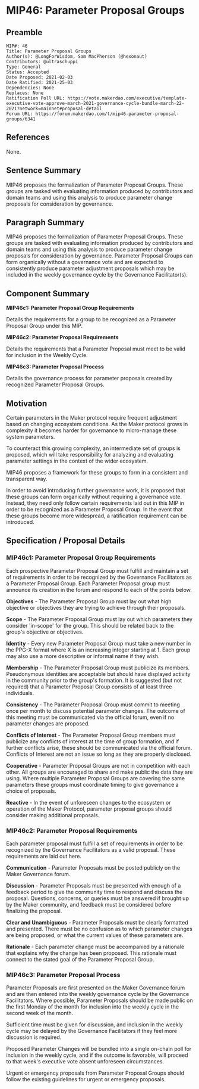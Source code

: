 # MIP46: Parameter Proposal Groups

## Preamble

```
MIP#: 46
Title: Parameter Proposal Groups
Author(s): @LongForWisdom, Sam MacPherson (@hexonaut)
Contributors: @ultraschuppi
Type: General
Status: Accepted
Date Proposed: 2021-02-03
Date Ratified: 2021-25-03
Dependencies: None
Replaces: None
Ratification Poll URL: https://vote.makerdao.com/executive/template-executive-vote-approve-march-2021-governance-cycle-bundle-march-22-2021?network=mainnet#proposal-detail  
Forum URL: https://forum.makerdao.com/t/mip46-parameter-proposal-groups/6341
```

## References

None.

## Sentence Summary

MIP46 proposes the formalization of Parameter Proposal Groups. These groups are tasked with evaluating information produced by contributors and domain teams and using this analysis to produce parameter change proposals for consideration by governance.

## Paragraph Summary

MIP46 proposes the formalization of Parameter Proposal Groups. These groups are tasked with evaluating information produced by contributors and domain teams and using this analysis to produce parameter change proposals for consideration by governance. Parameter Proposal Groups can form organically without a governance vote and are expected to consistently produce parameter adjustment proposals which may be included in the weekly governance cycle by the Governance Facilitator(s).

## Component Summary

**MIP46c1: Parameter Proposal Group Requirements**

Details the requirements for a group to be recognized as a Parameter Proposal Group under this MIP.

**MIP46c2: Parameter Proposal Requirements**

Details the requirements that a Parameter Proposal must meet to be valid for inclusion in the Weekly Cycle.

**MIP46c3: Parameter Proposal Process**

Details the governance process for parameter proposals created by recognized Parameter Proposal Groups.

## Motivation

Certain parameters in the Maker protocol require frequent adjustment based on changing ecosystem conditions. As the Maker protocol grows in complexity it becomes harder for governance to micro-manage these system parameters.

To counteract this growing complexity, an intermediate set of groups is proposed, which will take responsibility for analyzing and evaluating parameter settings in the context of the wider ecosystem.

MIP46 proposes a framework for these groups to form in a consistent and transparent way.

In order to avoid introducing further governance work, it is proposed that these groups can form organically without requiring a governance vote. Instead, they need only follow certain requirements laid out in this MIP in order to be recognized as a Parameter Proposal Group. In the event that these groups become more widespread, a ratification requirement can be introduced.

## Specification / Proposal Details

### MIP46c1: Parameter Proposal Group Requirements

Each prospective Parameter Proposal Group must fulfill and maintain a set of requirements in order to be recognized by the Governance Facilitators as a Parameter Proposal Group. Each Parameter Proposal group must announce its creation in the forum and respond to each of the points below.

**Objectives** - The Parameter Proposal Group must lay out what high objective or objectives they are trying to achieve through their proposals.

**Scope** - The Parameter Proposal Group must lay out which parameters they consider 'in-scope' for the group. This should be related back to the group's objective or objectives. 

**Identity** - Every new Parameter Proposal Group must take a new number in the PPG-X format where X is an increasing integer starting at 1. Each group may also use a more descriptive or informal name if they wish.

**Membership** - The Parameter Proposal Group must publicize its members. Pseudonymous identities are acceptable but should have displayed activity in the community prior to the group's formation. It is suggested (but not required) that a Parameter Proposal Group consists of at least three individuals.

**Consistency** - The Parameter Proposal Group must commit to meeting once per month to discuss potential parameter changes. The outcome of this meeting must be communicated via the official forum, even if no parameter changes are proposed.

**Conflicts of Interest** - The Parameter Proposal Group members must publicize any conflicts of interest at the time of group formation, and if further conflicts arise, these should be communicated via the official forum. Conflicts of Interest are not an issue so long as they are properly disclosed.

**Cooperative** - Parameter Proposal Groups are not in competition with each other. All groups are encouraged to share and make public the data they are using. Where multiple Parameter Proposal Groups are covering the same parameters these groups must coordinate timing to give governance a choice of proposals. 

**Reactive** - In the event of unforeseen changes to the ecosystem or operation of the Maker Protocol, parameter proposal groups should consider making additional proposals.

### MIP46c2: Parameter Proposal Requirements

Each parameter proposal must fulfill a set of requirements in order to be recognized by the Governance Facilitators as a valid proposal. These requirements are laid out here.

**Communication** - Parameter Proposals must be posted publicly on the Maker Governance forum. 

**Discussion** - Parameter Proposals must be presented with enough of a feedback period to give the community time to respond and discuss the proposal. Questions, concerns, or queries must be answered if brought up by the Maker community, and feedback must be considered before finalizing the proposal.

**Clear and Unambiguous** - Parameter Proposals must be clearly formatted and presented. There must be no confusion as to which parameter changes are being proposed, or what the current values of these parameters are. 

**Rationale** - Each parameter change must be accompanied by a rationale that explains why the change has been proposed. This rationale must connect to the stated goal of the Parameter Proposal Group.

### MIP46c3: Parameter Proposal Process

Parameter Proposals are first presented on the Maker Governance forum and are then entered into the weekly governance cycle by the Governance Facilitators. Where possible, Parameter Proposals should be made public on the first Monday of the month for inclusion into the weekly cycle in the second week of the month. 

Sufficient time must be given for discussion, and inclusion in the weekly cycle may be delayed by the Governance Facilitators if they feel more discussion is required.

Proposed Parameter Changes will be bundled into a single on-chain poll for inclusion in the weekly cycle, and if the outcome is favorable, will proceed to that week's executive vote absent unforeseen circumstances.

Urgent or emergency proposals from Parameter Proposal Groups should follow the existing guidelines for urgent or emergency proposals.  
